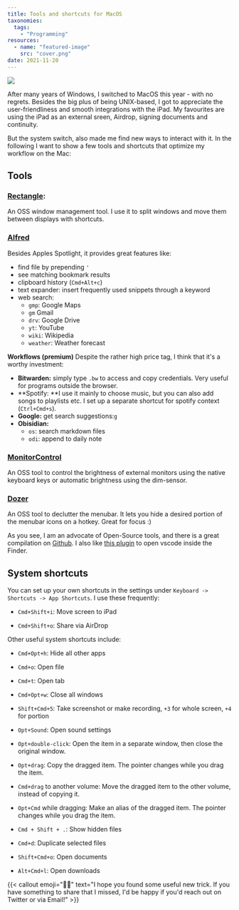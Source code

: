 ```yaml
---
title: Tools and shortcuts for MacOS
taxonomies:
  tags:
    - "Programming"
resources:
  - name: "featured-image"
    src: "cover.png"
date: 2021-11-20
---
```

<img src="/images/mac-desktop.png">

After many years of Windows, I switched to MacOS this year - with no regrets. Besides the big plus of being UNIX-based, I got to appreciate the user-friendliness and smooth integrations with the iPad. My favourites are using the iPad as an external sreen, Airdrop, signing documents and continuity.

But the system switch, also made me find new ways to interact with it. In the following I want to show a few tools and shortcuts that optimize my workflow on the Mac:

##  Tools
### [Rectangle](https://github.com/rxhanson/Rectangle):
An OSS window management tool. I use it to split windows and move them between displays with shortcuts.

### [Alfred](https://www.alfredapp.com/)
Besides Apples Spotlight, it provides great features like:
- find file  by prepending `'`
- see matching bookmark results
- clipboard history (`Cmd+Alt+c`)
- text expander: insert frequently used snippets through a keyword
- web search:
	- `gmp`:  Google Maps
	- `gm` Gmail
	- `drv`: Google Drive
	- `yt`: YouTube
	- `wiki`: Wikipedia
	- `weather`: Weather forecast

**Workflows (premium)**
Despite the rather high price tag, I think that it's a worthy investment:

- **Bitwarden:** simply type `.bw` to access and copy credentials. Very useful for programs outside the browser.
- **Spotify: **I use it mainly to choose music, but you can also add songs to playlists etc. I set up a separate shortcut for spotify context (`Ctrl+Cmd+s`).
- **Google:** get search suggestions:`g`
- **Obisidian:**
	- `os`: search markdown files
	- `odi`: append to daily note


### [MonitorControl](https://github.com/MonitorControl/MonitorControl)
An OSS tool to control the brightness of external monitors using the native keyboard keys or automatic brightness using the dim-sensor.

### [Dozer](https://github.com/Mortennn/Dozer)
An OSS tool to declutter the menubar. It lets you hide a desired portion of the menubar icons on a hotkey.  Great for focus :)

As you see, I am an advocate of Open-Source tools, and there is a great compilation on [Github](https://github.com/serhii-londar/open-source-mac-os-apps#menubar). I also like [this plugin](https://github.com/sozercan/OpenInCode) to open vscode inside the Finder.

## System shortcuts
You can set up your own shortcuts in the settings under `Keyboard -> Shortcuts -> App Shortcuts`. I use these frequently:

- `Cmd+Shift+i`: Move screen to iPad

- `Cmd+Shift+o`: Share via AirDrop

Other useful system shortcuts include:

- `Cmd+Opt+h`: Hide all other apps

- `Cmd+o`: Open file

- `Cmd+t`: Open tab

- `Cmd+Opt+w`: Close all windows

- `Shift+Cmd+5`: Take screenshot or make recording, `+3` for whole screen, `+4` for portion

- `Opt+Sound`: Open sound settings

- `Opt+double-click`: Open the item in a separate window, then close the original window.

- `Opt+drag`: Copy the dragged item. The pointer changes while you drag the item.

- `Cmd+drag` to another volume: Move the dragged item to the other volume, instead of copying it.

- `Opt+Cmd` while dragging: Make an alias of the dragged item. The pointer changes while you drag the item.

- `Cmd + Shift + .`: Show hidden files

- `Cmd+d`: Duplicate selected files

- `Shift+Cmd+o`: Open documents

- `Alt+Cmd+l`: Open downloads

{{< callout emoji="👨‍💻" text="I hope you found some useful new trick. If you have something to share that I missed, I'd be happy if you'd reach out on Twitter or via Email!" >}}

